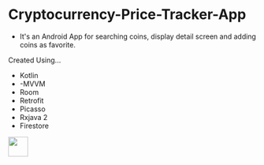 # Cryptocurrency-Price-Tracker-App
    
- It's an Android App for searching coins, display detail screen and  adding coins as favorite.

Created Using...
- Kotlin
- -MVVM
- Room
- Retrofit
- Picasso
- Rxjava 2 
- Firestore

<img src="[https://media.giphy.com/media/vFKqnCdLPNOKc/giphy.gif](https://im2.ezgif.com/tmp/ezgif-2-ecef765c08.gif)" width="40" height="40" />
